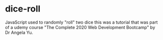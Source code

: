 # dice-roll
JavaScript used to randomly "roll" two dice
this was a tutorial that was part of a udemy course "The Complete 2020 Web Development Bootcamp" by Dr Angela Yu.
